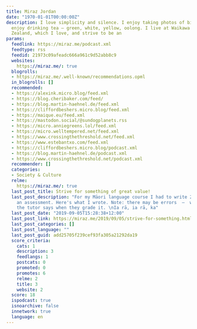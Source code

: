 ```yaml
---
title: Miraz Jordan
date: "1970-01-01T00:00:00Z"
description: I love simplicity and silence. I enjoy taking photos of birds. I also
  enjoy drinking tea — green, white, yellow, oolong. I live at Waikawa Beach in New
  Zealand, which I love, and strive to be an
params:
  feedlink: https://miraz.me/podcast.xml
  feedtype: rss
  feedid: 21973c09afeadc666a961c9d52abb8c9
  websites:
    https://miraz.me/: true
  blogrolls:
  - https://miraz.me/.well-known/recommendations.opml
  in_blogrolls: []
  recommended:
  - https://alexink.micro.blog/feed.xml
  - https://blog.cheribaker.com/feed/
  - https://blog.martin-haehnel.de/feed.xml
  - https://cliffordbeshers.micro.blog/feed.xml
  - https://maique.eu/feed.xml
  - https://mastodon.social/@sundogplanets.rss
  - https://micro.anniegreens.lol/feed.xml
  - https://micro.welltempered.net/feed.xml
  - https://www.crossingthethreshold.net/feed.xml
  - https://www.estebantxo.com/feed.xml
  - https://cliffordbeshers.micro.blog/podcast.xml
  - https://blog.martin-haehnel.de/podcast.xml
  - https://www.crossingthethreshold.net/podcast.xml
  recommender: []
  categories:
  - Society & Culture
  relme:
    https://miraz.me/: true
  last_post_title: Strive for something of great value!
  last_post_description: "For my Māori language course I had to write 200 words for
    an assessment. Here's what I wrote. Note: there may be errors  —  we'll see what
    the tutor says when they grade it. \nIa rā, ia rā, ka"
  last_post_date: "2019-09-05T15:28:38+12:00"
  last_post_link: https://miraz.me/2019/09/05/strive-for-something.html
  last_post_categories: []
  last_post_language: ""
  last_post_guid: add25705f239cef93fa305a21292da19
  score_criteria:
    cats: 1
    description: 3
    feedlangs: 1
    postcats: 0
    promoted: 0
    promotes: 6
    relme: 2
    title: 3
    website: 2
  score: 18
  ispodcast: true
  isnoarchive: false
  innetwork: true
  language: en
---
```

